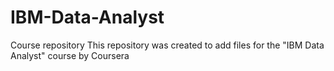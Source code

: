 # IBM-Data-Analyst

Course repository This repository was created to add files for the "IBM Data Analyst" course by Coursera
